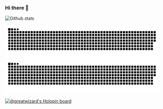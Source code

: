 ### Hi there 👋

![Github stats](https://github-readme-stats.vercel.app/api?username=GreatWizard&show_icons=true&theme=dracula&hide_border=true&count_private=true)

![Github Contribution](https://raw.githubusercontent.com/GreatWizard/GreatWizard/snake/github-contribution-grid-snake.svg#gh-light-mode-only)
![Github Contribution](https://raw.githubusercontent.com/GreatWizard/GreatWizard/snake/github-contribution-grid-snake-dark.svg#gh-dark-mode-only)

[![@greatwizard's Holopin board](https://holopin.me/greatwizard)](https://holopin.io/@greatwizard)